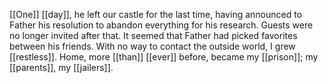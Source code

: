 [[One]] [[day]], he left our castle for the last time, having announced to Father his resolution to abandon everything for his research. Guests were no longer invited after that. It seemed that Father had picked favorites between his friends. With no way to contact the outside world, I grew [[restless]]. Home, more [[than]] [[ever]] before, became my [[prison]]; my [[parents]], my [[jailers]].
